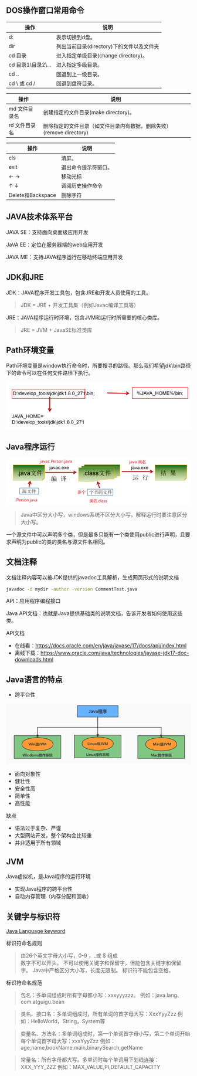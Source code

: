 ## DOS操作窗口常用命令

| 操作                | 说明                                      |
| ------------------- | ----------------------------------------- |
| d:                  | 表示切换到d盘。                           |
| dir                 | 列出当前目录(directory)下的文件以及文件夹 |
| cd 目录             | 进入指定单级目录(change directory)。      |
| cd 目录1\目录2\\... | 进入指定多级目录。                        |
| cd ..               | 回退到上一级目录。                        |
| cd \ 或 cd /        | 回退到盘符目录。                          |

| 操作          | 说明                                                         |
| ------------- | ------------------------------------------------------------ |
| md 文件目录名 | 创建指定的文件目录(make directory)。                         |
| rd 文件目录名 | 删除指定的文件目录（如文件目录内有数据，删除失败）(remove directory) |

| 操作              | 说明                 |
| ----------------- | -------------------- |
| cls               | 清屏。               |
| exit              | 退出命令提示符窗口。 |
| ←  →              | 移动光标             |
| ↑  ↓              | 调阅历史操作命令     |
| Delete和Backspace | 删除字符             |



## JAVA技术体系平台

JAVA SE：支持面向桌面级应用开发

JaVA EE：定位在服务器端的web应用开发

JAVA ME：支持JAVA程序运行在移动终端应用开发



## JDK和JRE

JDK：JAVA程序开发工具包，包含JRE和开发人员使用的工具。

> JDK = JRE + 开发工具集（例如Javac编译工具等）

JRE：JAVA程序运行时环境，包含JVM和运行时所需要的核心类库。

> JRE = JVM + JavaSE标准类库



## Path环境变量

Path环境变量是window执行命令时，所要搜寻的路径。那么我们希望jdk\bin路径下的命令可以在任何文件路径下执行。

![image-20231107235631921](assets/image-20231107235631921.png)

## Java程序运行

![image-20231108003810758](assets/image-20231108003810758.png)

> Java中区分大小写，windows系统不区分大小写，解释运行时要注意区分大小写。

一个源文件中可以声明多个类，但是最多只能有一个类使用public进行声明，且要求声明为public的类的类名与源文件名相同。



## 文档注释

文档注释内容可以被JDK提供的javadoc工具解析，生成网页形式的说明文档

```bash
javadoc -d mydir -author -version CommentTest.java
```

API：应用程序编程接口

Java API文档：也就是Java提供基础类的说明文档，告诉开发者如何使用这些类。

API文档

- 在线看：https://docs.oracle.com/en/java/javase/17/docs/api/index.html
- 离线下载：https://www.oracle.com/java/technologies/javase-jdk17-doc-downloads.html

## Java语言的特点

- 跨平台性

![image-20231115021356052](assets/image-20231115021356052.png)

- 面向对象性
- 健壮性
- 安全性高
- 简单性
- 高性能

缺点

- 语法过于复杂、严谨
- 大型网站开发，整个架构会比较重
- 并非适用于所有领域

## JVM

Java虚拟机，是Java程序的运行环境

- 实现Java程序的跨平台性
- 自动内存管理（内存分配和回收）



## 关键字与标识符

[Java Language keyword](https://docs.oracle.com/javase/tutorial/java/nutsandbolts/_keywords.html)

标识符命名规则

> 由26个英文字母大小写，0-9 ，_或 $ 组成  
> 数字不可以开头。
> 不可以使用关键字和保留字，但能包含关键字和保留字。
> Java中严格区分大小写，长度无限制。
> 标识符不能包含空格。

标识符命名规范

> 包名：多单词组成时所有字母都小写：xxxyyyzzz。
> 例如：java.lang、com.atguigu.bean

> 类名、接口名：多单词组成时，所有单词的首字母大写：XxxYyyZzz
> 例如：HelloWorld，String，System等

> 变量名、方法名：多单词组成时，第一个单词首字母小写，第二个单词开始每个单词首字母大写：xxxYyyZzz
> 例如：age,name,bookName,main,binarySearch,getName

> 常量名：所有字母都大写。多单词时每个单词用下划线连接：XXX_YYY_ZZZ
> 例如：MAX_VALUE,PI,DEFAULT_CAPACITY
